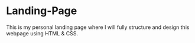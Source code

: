 # Landing-Page
This is my personal landing page where I will fully structure and design this webpage using HTML &amp; CSS. 

